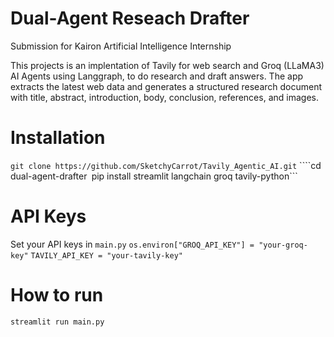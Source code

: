 # Dual-Agent Reseach Drafter
Submission for Kairon Artificial Intelligence Internship

This projects is an implentation of Tavily for web search and Groq (LLaMA3) AI Agents using Langgraph, to do research and draft answers. The app extracts the latest web data and generates a structured research document with title, abstract, introduction, body, conclusion, references, and images.

# Installation
```git clone https://github.com/SketchyCarrot/Tavily_Agentic_AI.git```
````cd dual-agent-drafter```
```pip install streamlit langchain groq tavily-python```

# API Keys
Set your API keys in ```main.py```
```os.environ["GROQ_API_KEY"] = "your-groq-key"```
```TAVILY_API_KEY = "your-tavily-key"```

# How to run
```streamlit run main.py```
